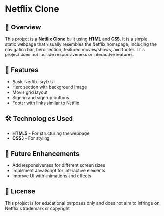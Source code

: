 # Netflix Clone

## 📌 Overview

This project is a **Netflix Clone** built using **HTML** and **CSS**. It is a simple static webpage that visually resembles the Netflix homepage, including the navigation bar, hero section, featured movies/shows, and footer. This project does not include responsiveness or interactive features.

## 🎯 Features

- Basic Netflix-style UI
- Hero section with background image
- Movie grid layout
- Sign-in and sign-up buttons
- Footer with links similar to Netflix

## 🛠 Technologies Used

- **HTML5** - For structuring the webpage
- **CSS3** - For styling

## 📌 Future Enhancements

- Add responsiveness for different screen sizes
- Implement JavaScript for interactive elements
- Improve UI with animations and effects

## 📜 License

This project is for educational purposes only and does not aim to infringe on Netflix's trademark or copyright.
